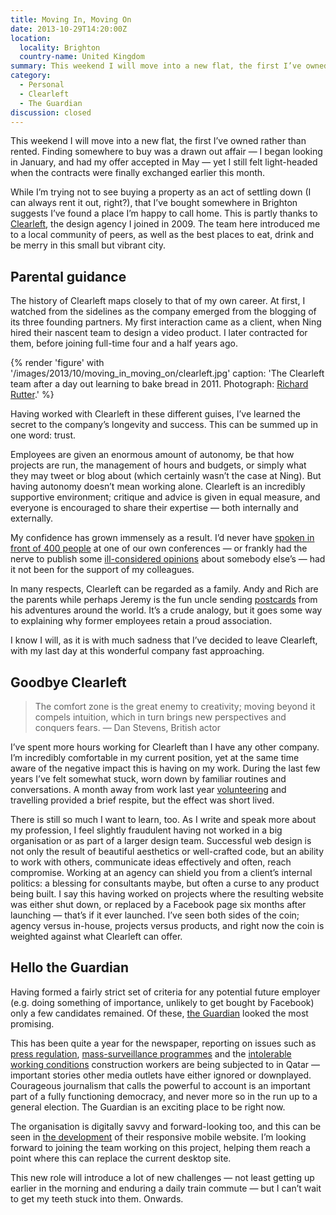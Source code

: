 ```yaml
---
title: Moving In, Moving On
date: 2013-10-29T14:20:00Z
location:
  locality: Brighton
  country-name: United Kingdom
summary: This weekend I will move into a new flat, the first I’ve owned rather than rented. While I’m trying not to see buying a property as an act of settling down, that I’ve bought somewhere in Brighton suggests I’ve found a city I’m happy to call home. This is partly thanks to Clearleft, the design agency I joined in 2009.
category:
  - Personal
  - Clearleft
  - The Guardian
discussion: closed
---
```

This weekend I will move into a new flat, the first I’ve owned rather than rented. Finding somewhere to buy was a drawn out affair — I began looking in January, and had my offer accepted in May — yet I still felt light-headed when the contracts were finally exchanged earlier this month.

While I’m trying not to see buying a property as an act of settling down (I can always rent it out, right?), that I’ve bought somewhere in Brighton suggests I’ve found a place I’m happy to call home. This is partly thanks to [Clearleft][1], the design agency I joined in 2009. The team here introduced me to a local community of peers, as well as the best places to eat, drink and be merry in this small but vibrant city.

## Parental guidance

The history of Clearleft maps closely to that of my own career. At first, I watched from the sidelines as the company emerged from the blogging of its three founding partners. My first interaction came as a client, when Ning hired their nascent team to design a video product. I later contracted for them, before joining full-time four and a half years ago.

{% render 'figure' with '/images/2013/10/moving_in_moving_on/clearleft.jpg'
  caption: 'The Clearleft team after a day out learning to bake bread in 2011. Photograph: [Richard Rutter](https://www.flickr.com/photos/clagnut/5958520979/in/set-72157627118099803).'
%}

Having worked with Clearleft in these different guises, I’ve learned the secret to the company’s longevity and success. This can be summed up in one word: trust.

Employees are given an enormous amount of autonomy, be that how projects are run, the management of hours and budgets, or simply what they may tweet or blog about (which certainly wasn’t the case at Ning). But having autonomy doesn’t mean working alone. Clearleft is an incredibly supportive environment; critique and advice is given in equal measure, and everyone is encouraged to share their expertise — both internally and externally.

My confidence has grown immensely as a result. I’d never have [spoken in front of 400 people][2] at one of our own conferences — or frankly had the nerve to publish some [ill-considered opinions][3] about somebody else’s — had it not been for the support of my colleagues.

In many respects, Clearleft can be regarded as a family. Andy and Rich are the parents while perhaps Jeremy is the fun uncle sending [postcards][4] from his adventures around the world. It’s a crude analogy, but it goes some way to explaining why former employees retain a proud association.

I know I will, as it is with much sadness that I’ve decided to leave Clearleft, with my last day at this wonderful company fast approaching.

## Goodbye Clearleft

> The comfort zone is the great enemy to creativity; moving beyond it compels intuition, which in turn brings new perspectives and conquers fears.
— Dan Stevens, British actor

I’ve spent more hours working for Clearleft than I have any other company. I’m incredibly comfortable in my current position, yet at the same time aware of the negative impact this is having on my work. During the last few years I’ve felt somewhat stuck, worn down by familiar routines and conversations. A month away from work last year [volunteering][5] and travelling provided a brief respite, but the effect was short lived.

There is still so much I want to learn, too. As I write and speak more about my profession, I feel slightly fraudulent having not worked in a big organisation or as part of a larger design team. Successful web design is not only the result of beautiful aesthetics or well-crafted code, but an ability to work with others, communicate ideas effectively and often, reach compromise. Working at an agency can shield you from a client’s internal politics: a blessing for consultants maybe, but often a curse to any product being built. I say this having worked on projects where the resulting website was either shut down, or replaced by a Facebook page six months after launching — that’s if it ever launched. I’ve seen both sides of the coin; agency versus in-house, projects versus products, and right now the coin is weighted against what Clearleft can offer.

## Hello the Guardian

Having formed a fairly strict set of criteria for any potential future employer (e.g. doing something of importance, unlikely to get bought by Facebook) only a few candidates remained. Of these, [the Guardian][6] looked the most promising.

This has been quite a year for the newspaper, reporting on issues such as [press regulation][7], [mass-surveillance programmes][8] and the [intolerable working conditions][9] construction workers are being subjected to in Qatar — important stories other media outlets have either ignored or downplayed. Courageous journalism that calls the powerful to account is an important part of a fully functioning democracy, and never more so in the run up to a general election. The Guardian is an exciting place to be right now.

The organisation is digitally savvy and forward-looking too, and this can be seen in [the development][10] of their responsive mobile website. I’m looking forward to joining the team working on this project, helping them reach a point where this can replace the current desktop site.

This new role will introduce a lot of new challenges — not least getting up earlier in the morning and enduring a daily train commute — but I can’t wait to get my teeth stuck into them. Onwards.

[1]: https://clearleft.com/
[2]: http://www.besquare.me/session/the-edge-of-the-web/
[3]: /2010/07/are_web_design_conferences_becoming_too_safe
[4]: https://adactio.com/journal/tags/americanaugust/
[5]: /2012/09/games_maker
[6]: https://www.theguardian.com/uk
[7]: https://www.theguardian.com/media/leveson-inquiry
[8]: https://www.theguardian.com/world/the-nsa-files
[9]: https://www.theguardian.com/world/2013/sep/25/revealed-qatars-world-cup-slaves
[10]: https://www.theguardian.com/help/2013/oct/04/alpha-testing-and-evolution-of-our-mobile-site
